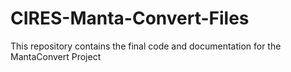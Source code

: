 # CIRES-Manta-Convert-Files
This repository contains the final code and documentation for the MantaConvert Project
